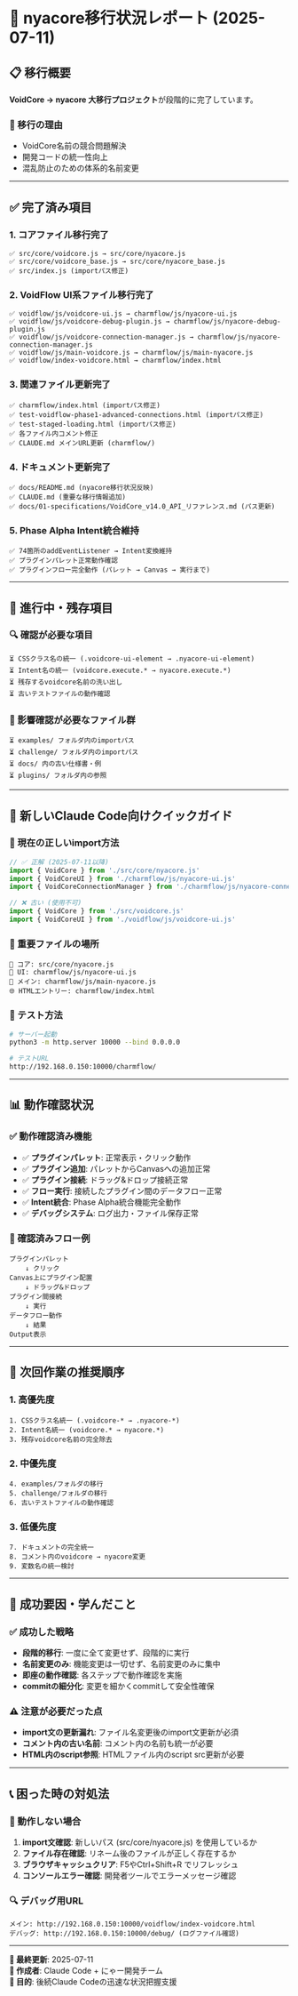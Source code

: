 # 🚀 nyacore移行状況レポート (2025-07-11)

## 📋 **移行概要**

**VoidCore → nyacore 大移行プロジェクト**が段階的に完了しています。

### **🎯 移行の理由**
- VoidCore名前の競合問題解決
- 開発コードの統一性向上
- 混乱防止のための体系的名前変更

---

## ✅ **完了済み項目**

### **1. コアファイル移行完了**
```
✅ src/core/voidcore.js → src/core/nyacore.js
✅ src/core/voidcore_base.js → src/core/nyacore_base.js
✅ src/index.js (importパス修正)
```

### **2. VoidFlow UI系ファイル移行完了**
```
✅ voidflow/js/voidcore-ui.js → charmflow/js/nyacore-ui.js
✅ voidflow/js/voidcore-debug-plugin.js → charmflow/js/nyacore-debug-plugin.js
✅ voidflow/js/voidcore-connection-manager.js → charmflow/js/nyacore-connection-manager.js
✅ voidflow/js/main-voidcore.js → charmflow/js/main-nyacore.js
✅ voidflow/index-voidcore.html → charmflow/index.html
```

### **3. 関連ファイル更新完了**
```
✅ charmflow/index.html (importパス修正)
✅ test-voidflow-phase1-advanced-connections.html (importパス修正)
✅ test-staged-loading.html (importパス修正)
✅ 各ファイル内コメント修正
✅ CLAUDE.md メインURL更新 (charmflow/)
```

### **4. ドキュメント更新完了**
```
✅ docs/README.md (nyacore移行状況反映)
✅ CLAUDE.md (重要な移行情報追加)
✅ docs/01-specifications/VoidCore_v14.0_API_リファレンス.md (パス更新)
```

### **5. Phase Alpha Intent統合維持**
```
✅ 74箇所のaddEventListener → Intent変換維持
✅ プラグインパレット正常動作確認
✅ プラグインフロー完全動作 (パレット → Canvas → 実行まで)
```

---

## 🔄 **進行中・残存項目**

### **🔍 確認が必要な項目**
```
⏳ CSSクラス名の統一 (.voidcore-ui-element → .nyacore-ui-element)
⏳ Intent名の統一 (voidcore.execute.* → nyacore.execute.*)
⏳ 残存するvoidcore名前の洗い出し
⏳ 古いテストファイルの動作確認
```

### **📁 影響確認が必要なファイル群**
```
⏳ examples/ フォルダ内のimportパス
⏳ challenge/ フォルダ内のimportパス
⏳ docs/ 内の古い仕様書・例
⏳ plugins/ フォルダ内の参照
```

---

## 🎯 **新しいClaude Code向けクイックガイド**

### **🚀 現在の正しいimport方法**
```javascript
// ✅ 正解 (2025-07-11以降)
import { VoidCore } from './src/core/nyacore.js'
import { VoidCoreUI } from './charmflow/js/nyacore-ui.js'
import { VoidCoreConnectionManager } from './charmflow/js/nyacore-connection-manager.js'

// ❌ 古い (使用不可)
import { VoidCore } from './src/voidcore.js'
import { VoidCoreUI } from './voidflow/js/voidcore-ui.js'
```

### **📍 重要ファイルの場所**
```
🔧 コア: src/core/nyacore.js
🎨 UI: charmflow/js/nyacore-ui.js
🚀 メイン: charmflow/js/main-nyacore.js
🌐 HTMLエントリー: charmflow/index.html
```

### **🧪 テスト方法**
```bash
# サーバー起動
python3 -m http.server 10000 --bind 0.0.0.0

# テストURL
http://192.168.0.150:10000/charmflow/
```

---

## 📊 **動作確認状況**

### **✅ 動作確認済み機能**
- ✅ **プラグインパレット**: 正常表示・クリック動作
- ✅ **プラグイン追加**: パレットからCanvasへの追加正常
- ✅ **プラグイン接続**: ドラッグ&ドロップ接続正常
- ✅ **フロー実行**: 接続したプラグイン間のデータフロー正常
- ✅ **Intent統合**: Phase Alpha統合機能完全動作
- ✅ **デバッグシステム**: ログ出力・ファイル保存正常

### **🎯 確認済みフロー例**
```
プラグインパレット
    ↓ クリック
Canvas上にプラグイン配置
    ↓ ドラッグ&ドロップ
プラグイン間接続
    ↓ 実行
データフロー動作
    ↓ 結果
Output表示
```

---

## 🔧 **次回作業の推奨順序**

### **1. 高優先度**
```
1. CSSクラス名統一 (.voidcore-* → .nyacore-*)
2. Intent名統一 (voidcore.* → nyacore.*)
3. 残存voidcore名前の完全除去
```

### **2. 中優先度**
```
4. examples/フォルダの移行
5. challenge/フォルダの移行
6. 古いテストファイルの動作確認
```

### **3. 低優先度**
```
7. ドキュメントの完全統一
8. コメント内のvoidcore → nyacore変更
9. 変数名の統一検討
```

---

## 🌟 **成功要因・学んだこと**

### **✅ 成功した戦略**
- **段階的移行**: 一度に全て変更せず、段階的に実行
- **名前変更のみ**: 機能変更は一切せず、名前変更のみに集中
- **即座の動作確認**: 各ステップで動作確認を実施
- **commitの細分化**: 変更を細かくcommitして安全性確保

### **⚠️ 注意が必要だった点**
- **import文の更新漏れ**: ファイル名変更後のimport文更新が必須
- **コメント内の古い名前**: コメント内の名前も統一が必要
- **HTML内のscript参照**: HTMLファイル内のscript src更新が必要

---

## 📞 **困った時の対処法**

### **🚨 動作しない場合**
1. **import文確認**: 新しいパス (src/core/nyacore.js) を使用しているか
2. **ファイル存在確認**: リネーム後のファイルが正しく存在するか
3. **ブラウザキャッシュクリア**: F5やCtrl+Shift+R でリフレッシュ
4. **コンソールエラー確認**: 開発者ツールでエラーメッセージ確認

### **🔍 デバッグ用URL**
```
メイン: http://192.168.0.150:10000/voidflow/index-voidcore.html
デバッグ: http://192.168.0.150:10000/debug/ (ログファイル確認)
```

---

**📅 最終更新**: 2025-07-11  
**👤 作成者**: Claude Code + にゃー開発チーム  
**🎯 目的**: 後続Claude Codeの迅速な状況把握支援